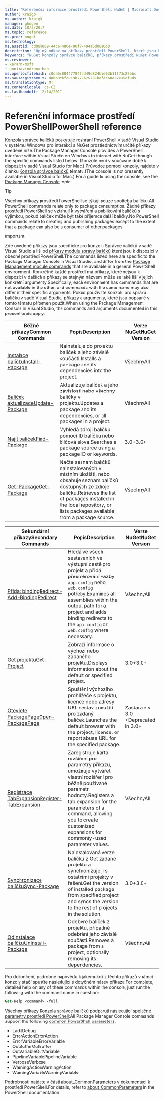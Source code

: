 ```yaml
---
title: "Referenční informace prostředí PowerShell NuGet | Microsoft Docs"
author: kraigb
ms.author: kraigb
manager: ghogen
ms.date: 10/2/2017
ms.topic: reference
ms.prod: nuget
ms.technology: 
ms.assetid: cd08b869-44c6-480e-90f7-494a6d08e6d0
description: "Úplný odkaz na příkazy prostředí PowerShell, které jsou k dispozici v konzoli správce balíčků NuGet v sadě Visual Studio."
keywords: "NuGet konzoly Správce balíčků, příkazy prostředí NuGet Powershell, referenční informace prostředí NuGet Powershell"
ms.reviewer:
- karann-msft
- unniravindranathan
ms.openlocfilehash: c0da5c88447784fdd49d824bbd03b11f73c22ebc
ms.sourcegitcommit: d0ba99bfe019b779b75731bafdca8a37e35ef0d9
ms.translationtype: MT
ms.contentlocale: cs-CZ
ms.lasthandoff: 12/14/2017
---
```

# <a name="powershell-reference"></a><span data-ttu-id="464e3-104">Referenční informace prostředí PowerShell</span><span class="sxs-lookup"><span data-stu-id="464e3-104">PowerShell reference</span></span>

<span data-ttu-id="464e3-105">Konzola správce balíčků poskytuje rozhraní PowerShell v sadě Visual Studio v systému Windows pro interakci s NuGet prostřednictvím určité příkazy uvedené níže.</span><span class="sxs-lookup"><span data-stu-id="464e3-105">The Package Manager Console provides a PowerShell interface within Visual Studio on Windows to interact with NuGet through the specific commands listed below.</span></span> <span data-ttu-id="464e3-106">(Konzole není v současné době k dispozici v sadě Visual Studio for Mac.) Průvodce pomocí konzoly, najdete v článku [Konzola správce balíčků](../tools/package-manager-console.md) tématu.</span><span class="sxs-lookup"><span data-stu-id="464e3-106">(The console is not presently available in Visual Studio for Mac.) For a guide to using the console, see the [Package Manager Console](../tools/package-manager-console.md) topic.</span></span>

> [!Tip]
> <span data-ttu-id="464e3-107">Všechny příkazy prostředí PowerShell se týkají pouze spotřeba balíčku.</span><span class="sxs-lookup"><span data-stu-id="464e3-107">All PowerShell commands relate only to package consumption.</span></span> <span data-ttu-id="464e3-108">Žádné příkazy prostředí PowerShell se vztahují k vytváření a publikování balíčků s výjimkou, pokud balíček může být také příjemce další balíčky.</span><span class="sxs-lookup"><span data-stu-id="464e3-108">No PowerShell commands relate to creating and publishing packages except to the extent that a package can also be a consumer of other packages.</span></span>

> [!Important]
> <span data-ttu-id="464e3-109">Zde uvedené příkazy jsou specifické pro konzolu Správce balíčků v sadě Visual Studio a liší od [příkazy modulu správy balíčků](https://msdn.microsoft.com/powershell/reference/6/packagemanagement/packagemanagement) které jsou k dispozici v obecné prostředí PowerShell.</span><span class="sxs-lookup"><span data-stu-id="464e3-109">The commands listed here are specific to the Package Manager Console in Visual Studio, and differ from the [Package Management module commands](https://msdn.microsoft.com/powershell/reference/6/packagemanagement/packagemanagement) that are available in a general PowerShell environment.</span></span> <span data-ttu-id="464e3-110">Konkrétně každé prostředí má příkazy, které nejsou k dispozici v dalších a příkazy se stejným názvem, může se také liší v jejich konkrétní argumenty.</span><span class="sxs-lookup"><span data-stu-id="464e3-110">Specifically, each environment has commands that are not available in the other, and commands with the same name may also differ in their specific arguments.</span></span> <span data-ttu-id="464e3-111">Pokud používáte konzolu pro správu balíčku v sadě Visual Studio, příkazy a argumenty, které jsou popsané v tomto tématu přítomen použít.</span><span class="sxs-lookup"><span data-stu-id="464e3-111">When using the Package Management Console in Visual Studio, the commands and arguments documented in this present topic apply.</span></span>

| <span data-ttu-id="464e3-112">Běžné příkazy</span><span class="sxs-lookup"><span data-stu-id="464e3-112">Common Commands</span></span> | <span data-ttu-id="464e3-113">Popis</span><span class="sxs-lookup"><span data-stu-id="464e3-113">Description</span></span> | <span data-ttu-id="464e3-114">Verze NuGet</span><span class="sxs-lookup"><span data-stu-id="464e3-114">NuGet Version</span></span> |
| --- | --- | --- |
| [<span data-ttu-id="464e3-115">Instalace balíčku</span><span class="sxs-lookup"><span data-stu-id="464e3-115">Install-Package</span></span>](ps-ref-install-package.md) | <span data-ttu-id="464e3-116">Nainstaluje do projektu balíček a jeho závislé součásti.</span><span class="sxs-lookup"><span data-stu-id="464e3-116">Installs a package and its dependencies into the project.</span></span> | <span data-ttu-id="464e3-117">Všechny</span><span class="sxs-lookup"><span data-stu-id="464e3-117">All</span></span> |
| [<span data-ttu-id="464e3-118">Balíček aktualizace</span><span class="sxs-lookup"><span data-stu-id="464e3-118">Update-Package</span></span>](ps-ref-update-package.md) | <span data-ttu-id="464e3-119">Aktualizuje balíček a jeho závislosti nebo všechny balíčky v projektu.</span><span class="sxs-lookup"><span data-stu-id="464e3-119">Updates a package and its dependencies, or all packages in a project.</span></span> | <span data-ttu-id="464e3-120">Všechny</span><span class="sxs-lookup"><span data-stu-id="464e3-120">All</span></span> |
| [<span data-ttu-id="464e3-121">Najít balíček</span><span class="sxs-lookup"><span data-stu-id="464e3-121">Find-Package</span></span>](ps-ref-find-package.md) | <span data-ttu-id="464e3-122">Vyhledá zdroji balíčku pomocí ID balíčku nebo klíčová slova.</span><span class="sxs-lookup"><span data-stu-id="464e3-122">Searches a package source using a package ID or keywords.</span></span> | <span data-ttu-id="464e3-123">3.0+</span><span class="sxs-lookup"><span data-stu-id="464e3-123">3.0+</span></span> |
| [<span data-ttu-id="464e3-124">Get-Package</span><span class="sxs-lookup"><span data-stu-id="464e3-124">Get-Package</span></span>](ps-ref-get-package.md) | <span data-ttu-id="464e3-125">Načte seznam balíčků nainstalovaných v místním úložišti, nebo obsahuje seznam balíčků dostupných ze zdroje balíčku.</span><span class="sxs-lookup"><span data-stu-id="464e3-125">Retrieves the list of packages installed in the local repository, or lists packages available from a package source.</span></span> | <span data-ttu-id="464e3-126">Všechny</span><span class="sxs-lookup"><span data-stu-id="464e3-126">All</span></span> |

| <span data-ttu-id="464e3-127">Sekundární příkazy</span><span class="sxs-lookup"><span data-stu-id="464e3-127">Secondary Commands</span></span> | <span data-ttu-id="464e3-128">Popis</span><span class="sxs-lookup"><span data-stu-id="464e3-128">Description</span></span> | <span data-ttu-id="464e3-129">Verze NuGet</span><span class="sxs-lookup"><span data-stu-id="464e3-129">NuGet Version</span></span> |
| --- | --- | --- |
| [<span data-ttu-id="464e3-130">Přidat bindingRedirect –</span><span class="sxs-lookup"><span data-stu-id="464e3-130">Add-BindingRedirect</span></span>](ps-ref-add-bindingredirect.md) | <span data-ttu-id="464e3-131">Hledá ve všech sestaveních ve výstupní cestě pro projekt a přidá přesměrování vazby `app.config` nebo `web.config` potřeby.</span><span class="sxs-lookup"><span data-stu-id="464e3-131">Examines all assemblies within the output path for a project and adds binding redirects to the `app.config` or `web.config` where necessary.</span></span> | <span data-ttu-id="464e3-132">Všechny</span><span class="sxs-lookup"><span data-stu-id="464e3-132">All</span></span> |
| [<span data-ttu-id="464e3-133">Get projektu</span><span class="sxs-lookup"><span data-stu-id="464e3-133">Get-Project</span></span>](ps-ref-get-project.md) | <span data-ttu-id="464e3-134">Zobrazí informace o výchozí nebo zadaného projektu.</span><span class="sxs-lookup"><span data-stu-id="464e3-134">Displays information about the default or specified project.</span></span> | <span data-ttu-id="464e3-135">3.0+</span><span class="sxs-lookup"><span data-stu-id="464e3-135">3.0+</span></span> |
| [<span data-ttu-id="464e3-136">Otevřete PackagePage</span><span class="sxs-lookup"><span data-stu-id="464e3-136">Open-PackagePage</span></span>](ps-ref-open-packagepage.md) | <span data-ttu-id="464e3-137">Spuštění výchozího prohlížeče s projektu, licence nebo adresy URL sestav zneužití pro zadaný balíček.</span><span class="sxs-lookup"><span data-stu-id="464e3-137">Launches the default browser with the project, license, or report abuse URL for the specified package.</span></span> | <span data-ttu-id="464e3-138">Zastaralé v 3.0 +</span><span class="sxs-lookup"><span data-stu-id="464e3-138">Deprecated in 3.0+</span></span> |
| [<span data-ttu-id="464e3-139">Registrace TabExpansion</span><span class="sxs-lookup"><span data-stu-id="464e3-139">Register-TabExpansion</span></span>](ps-ref-register-tabexpansion.md) | <span data-ttu-id="464e3-140">Zaregistruje karta rozšíření pro parametry příkazu, umožňuje vytvářet vlastní rozšíření pro běžně používané parametr hodnoty.</span><span class="sxs-lookup"><span data-stu-id="464e3-140">Registers a tab expansion for the parameters of a command, allowing you to create customized expansions for commonly-used parameter values.</span></span> | <span data-ttu-id="464e3-141">Všechny</span><span class="sxs-lookup"><span data-stu-id="464e3-141">All</span></span> |
| [<span data-ttu-id="464e3-142">Synchronizace balíčku</span><span class="sxs-lookup"><span data-stu-id="464e3-142">Sync-Package</span></span>](ps-ref-sync-package.md) | <span data-ttu-id="464e3-143">Nainstalovaná verze balíčku z Get zadané projektu a synchronizuje ji s ostatními projekty v řešení.</span><span class="sxs-lookup"><span data-stu-id="464e3-143">Get the version of installed package from specified project and syncs the version to the rest of projects in the solution.</span></span> | <span data-ttu-id="464e3-144">3.0+</span><span class="sxs-lookup"><span data-stu-id="464e3-144">3.0+</span></span> |
| [<span data-ttu-id="464e3-145">Odinstalace balíčku</span><span class="sxs-lookup"><span data-stu-id="464e3-145">Uninstall-Package</span></span>](ps-ref-uninstall-package.md) | <span data-ttu-id="464e3-146">Odebere balíček z projektu, případně odebrání jeho závislé součásti.</span><span class="sxs-lookup"><span data-stu-id="464e3-146">Removes a package from a project, optionally removing its dependencies.</span></span> | <span data-ttu-id="464e3-147">Všechny</span><span class="sxs-lookup"><span data-stu-id="464e3-147">All</span></span> |

<span data-ttu-id="464e3-148">Pro dokončení, podrobné nápovědu k jakémukoli z těchto příkazů v rámci konzoly stačí spusťte následující s dotyčném název příkazu:</span><span class="sxs-lookup"><span data-stu-id="464e3-148">For complete, detailed help on any of these commands within the console, just run the following with the command name in question:</span></span>

```ps
Get-Help <command> -full
```

<span data-ttu-id="464e3-149">Všechny příkazy Konzola správce balíčků podporují následující [společné parametry prostředí PowerShell](http://go.microsoft.com/fwlink/?LinkID=113216):</span><span class="sxs-lookup"><span data-stu-id="464e3-149">All Package Manager Console commands support the following [common PowerShell parameters](http://go.microsoft.com/fwlink/?LinkID=113216):</span></span>

- <span data-ttu-id="464e3-150">Ladit</span><span class="sxs-lookup"><span data-stu-id="464e3-150">Debug</span></span>
- <span data-ttu-id="464e3-151">ErrorAction</span><span class="sxs-lookup"><span data-stu-id="464e3-151">ErrorAction</span></span>
- <span data-ttu-id="464e3-152">ErrorVariable</span><span class="sxs-lookup"><span data-stu-id="464e3-152">ErrorVariable</span></span>
- <span data-ttu-id="464e3-153">OutBuffer</span><span class="sxs-lookup"><span data-stu-id="464e3-153">OutBuffer</span></span>
- <span data-ttu-id="464e3-154">OutVariable</span><span class="sxs-lookup"><span data-stu-id="464e3-154">OutVariable</span></span>
- <span data-ttu-id="464e3-155">PipelineVariable</span><span class="sxs-lookup"><span data-stu-id="464e3-155">PipelineVariable</span></span>
- <span data-ttu-id="464e3-156">Verbose</span><span class="sxs-lookup"><span data-stu-id="464e3-156">Verbose</span></span>
- <span data-ttu-id="464e3-157">WarningAction</span><span class="sxs-lookup"><span data-stu-id="464e3-157">WarningAction</span></span>
- <span data-ttu-id="464e3-158">WarningVariable</span><span class="sxs-lookup"><span data-stu-id="464e3-158">WarningVariable</span></span>

<span data-ttu-id="464e3-159">Podrobnosti najdete v části [about_CommonParameters](http://go.microsoft.com/fwlink/?LinkID=113216) v dokumentaci k prostředí PowerShell.</span><span class="sxs-lookup"><span data-stu-id="464e3-159">For details, refer to [about_CommonParameters](http://go.microsoft.com/fwlink/?LinkID=113216) in the PowerShell documentation.</span></span>
